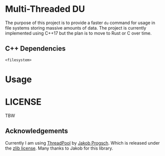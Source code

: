 # Multi-Threaded DU

The purpose of this project is to provide a faster `du` command for usage in file systems storing massive amounts of data. 
The project is currently implemented using C++17 but the plan is to move to Rust or C over time. 

## C++ Dependencies

`<filesystem>`

# Usage

# LICENSE

TBW

## Acknowledgements 

Currently I am using [ThreadPool](https://github.com/progschj/ThreadPool) by [Jakob Progsch](https://github.com/progschj).
Which is released under the [zlib license](https://github.com/progschj/ThreadPool/blob/master/COPYING). 
Many thanks to Jakob for this library. 

